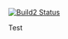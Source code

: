 [![Build2 Status](https://travis-ci.org/AntoineDessauges/gitImageSharing.svg?branch=master)](https://travis-ci.org/AntoineDessauges/gitImageSharing)

Test